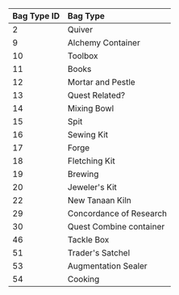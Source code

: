 **Bag Type ID**|**Bag Type**
:-----|:-----
2|Quiver
9|Alchemy Container
10|Toolbox
11|Books
12|Mortar and Pestle
13|Quest Related?
14|Mixing Bowl
15|Spit
16|Sewing Kit
17|Forge
18|Fletching Kit
19|Brewing
20|Jeweler's Kit
22|New Tanaan Kiln
29|Concordance of Research
30|Quest Combine container
46|Tackle Box
51|Trader's Satchel
53|Augmentation Sealer
54|Cooking